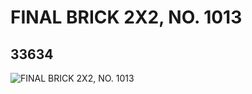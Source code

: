 # FINAL BRICK 2X2, NO. 1013
## 33634
![FINAL BRICK 2X2, NO. 1013](https://lc-www-live-s.legocdn.com/media/bricks/5/2/6188848.jpg)